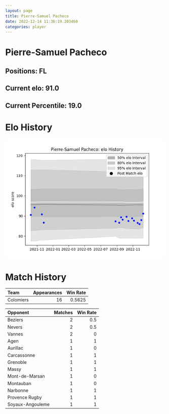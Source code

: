 ```yaml
---  
layout: page  
title: Pierre-Samuel Pacheco  
date: 2022-12-14 11:36:19.203460  
categories: player  
---
```

# Pierre-Samuel Pacheco

## Positions: FL

## Current elo: 91.0

## Current Percentile: 19.0

# Elo History


![elo history](history_Pierre-SamuelPacheco.png)
# Match History


| Team      |   Appearances |   Win Rate |
|:----------|--------------:|-----------:|
| Colomiers |            16 |     0.5625 |

| Opponent         |   Matches |   Win Rate |
|:-----------------|----------:|-----------:|
| Beziers          |         2 |        0.5 |
| Nevers           |         2 |        0.5 |
| Vannes           |         2 |        0   |
| Agen             |         1 |        1   |
| Aurillac         |         1 |        0   |
| Carcassonne      |         1 |        1   |
| Grenoble         |         1 |        1   |
| Massy            |         1 |        1   |
| Mont-de-Marsan   |         1 |        0   |
| Montauban        |         1 |        0   |
| Narbonne         |         1 |        1   |
| Provence Rugby   |         1 |        1   |
| Soyaux-Angouleme |         1 |        1   |